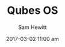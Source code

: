 ---
layout: post
author: Sam Hewitt
title: "Qubes OS"
date: "2017-03-02 11:00 am"
logo: "qubes"
image: "qubes-os.png"
tags: [desktop, privacy, security]
category: [advanced]
notes:
  homepage: https://www.qubes-os.org/
  version: "4.0"
  desktops: [Xfce]
  install: graphical
  developers:
    - name: Qubes OS Team
      url: https://www.qubes-os.org/team/
---